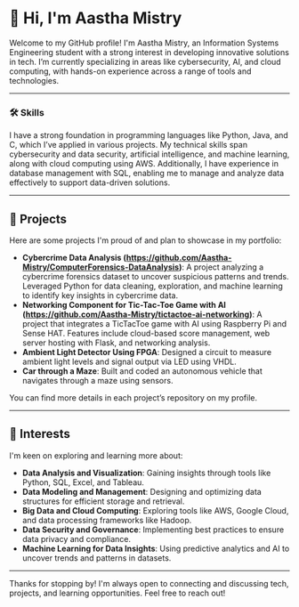 # 👋 Hi, I'm Aastha Mistry

Welcome to my GitHub profile! I'm Aastha Mistry, an Information Systems Engineering student with a strong interest in developing innovative solutions in tech. I’m currently specializing in areas like cybersecurity, AI, and cloud computing, with hands-on experience across a range of tools and technologies.

---

### 🛠 Skills
I have a strong foundation in programming languages like Python, Java, and C, which I’ve applied in various projects. My technical skills span cybersecurity and data security, artificial intelligence, and machine learning, along with cloud computing using AWS. Additionally, I have experience in database management with SQL, enabling me to manage and analyze data effectively to support data-driven solutions.

---

## 🌟 Projects
Here are some projects I'm proud of and plan to showcase in my portfolio:

- **Cybercrime Data Analysis (https://github.com/Aastha-Mistry/ComputerForensics-DataAnalysis)**: A project analyzing a cybercrime forensics dataset to uncover suspicious patterns and trends. Leveraged Python for data cleaning, exploration, and machine learning to identify key insights in cybercrime data.
- **Networking Component for Tic-Tac-Toe Game with AI (https://github.com/Aastha-Mistry/tictactoe-ai-networking)**: A project that integrates a TicTacToe game with AI using Raspberry Pi and Sense HAT. Features include cloud-based score management, web server hosting with Flask, and networking analysis.  
- **Ambient Light Detector Using FPGA**: Designed a circuit to measure ambient light levels and signal output via LED using VHDL.
- **Car through a Maze**: Built and coded an autonomous vehicle that navigates through a maze using sensors.

You can find more details in each project’s repository on my profile.

---

## 🌱 Interests
I'm keen on exploring and learning more about:
  
- **Data Analysis and Visualization**: Gaining insights through tools like Python, SQL, Excel, and Tableau.  
- **Data Modeling and Management**: Designing and optimizing data structures for efficient storage and retrieval.  
- **Big Data and Cloud Computing**: Exploring tools like AWS, Google Cloud, and data processing frameworks like Hadoop.  
- **Data Security and Governance**: Implementing best practices to ensure data privacy and compliance.  
- **Machine Learning for Data Insights**: Using predictive analytics and AI to uncover trends and patterns in datasets.  


---

Thanks for stopping by! I'm always open to connecting and discussing tech, projects, and learning opportunities. Feel free to reach out!







